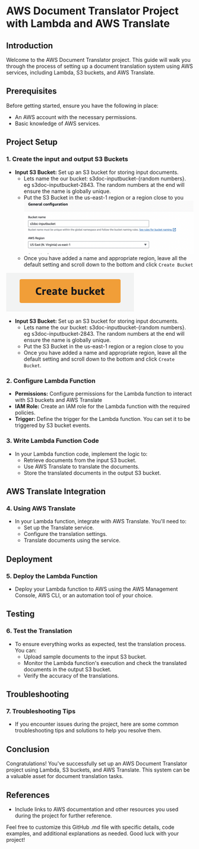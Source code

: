 # AWS Document Translator Project with Lambda and AWS Translate

## Introduction
Welcome to the AWS Document Translator project. This guide will walk you through the process of setting up a document translation system using AWS services, including Lambda, S3 buckets, and AWS Translate.

## Prerequisites
Before getting started, ensure you have the following in place:
- An AWS account with the necessary permissions.
- Basic knowledge of AWS services.

## Project Setup
### 1. Create the input and output S3 Buckets
- **Input S3 Bucket:** Set up an S3 bucket for storing input documents.
  - Lets name the our bucket: s3doc-inputbucket-{random numbers}. eg s3doc-inputbucket-2843. The random numbers at the end will ensure the name is globally unique.
  - Put the S3 Bucket in the us-east-1 region or a region close to you
![](https://github.com/yusufmunircloud/AWS-Projects/blob/main/img/general/s3configuration.png?raw=true)
  - Once you have added a name and appropriate region, leave all the default setting and scroll down to the bottom and click `Create Bucket`
    
![](https://github.com/yusufmunircloud/AWS-Projects/blob/main/img/general/createbucket.png?raw=true)

- **Input S3 Bucket:** Set up an S3 bucket for storing input documents.
  - Lets name the our bucket: s3doc-inputbucket-{random numbers}. eg s3doc-inputbucket-2843. The random numbers at the end will ensure the name is globally unique.
  - Put the S3 Bucket in the us-east-1 region or a region close to you
  - Once you have added a name and appropriate region, leave all the default setting and scroll down to the bottom and click `Create Bucket`.




### 2. Configure Lambda Function
- **Permissions:** Configure permissions for the Lambda function to interact with S3 buckets and AWS Translate
- **IAM Role:** Create an IAM role for the Lambda function with the required policies.
- **Trigger:** Define the trigger for the Lambda function. You can set it to be triggered by S3 bucket events.

### 3. Write Lambda Function Code
- In your Lambda function code, implement the logic to:
  - Retrieve documents from the input S3 bucket.
  - Use AWS Translate to translate the documents.
  - Store the translated documents in the output S3 bucket.

## AWS Translate Integration
### 4. Using AWS Translate
- In your Lambda function, integrate with AWS Translate. You'll need to:
  - Set up the Translate service.
  - Configure the translation settings.
  - Translate documents using the service.

## Deployment
### 5. Deploy the Lambda Function
- Deploy your Lambda function to AWS using the AWS Management Console, AWS CLI, or an automation tool of your choice.

## Testing
### 6. Test the Translation
- To ensure everything works as expected, test the translation process. You can:
  - Upload sample documents to the input S3 bucket.
  - Monitor the Lambda function's execution and check the translated documents in the output S3 bucket.
  - Verify the accuracy of the translations.

## Troubleshooting
### 7. Troubleshooting Tips
- If you encounter issues during the project, here are some common troubleshooting tips and solutions to help you resolve them.

## Conclusion
Congratulations! You've successfully set up an AWS Document Translator project using Lambda, S3 buckets, and AWS Translate. This system can be a valuable asset for document translation tasks.

## References
- Include links to AWS documentation and other resources you used during the project for further reference.

Feel free to customize this GitHub .md file with specific details, code examples, and additional explanations as needed. Good luck with your project!
